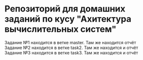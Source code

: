 # Репозиторий для домашних заданий по кусу "Ахитектура вычислительных систем"
Задание №1 находится в ветке master. Там же находится отчёт  
Задание №2 находится в ветке task2. Там же находится и отчёт  
Задание №3 находится в ветке task3. Там же находится и отчёт
